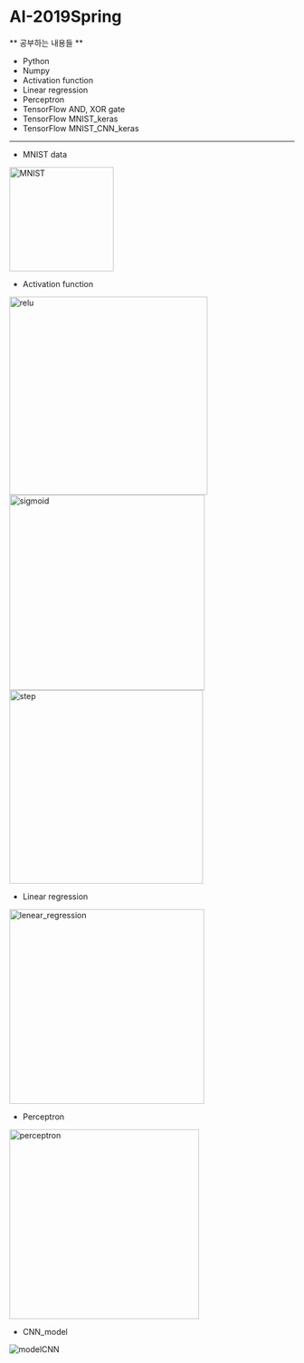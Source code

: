 # AI-2019Spring
** 공부하는 내용들 **
* Python
* Numpy
* Activation function
* Linear regression
* Perceptron
* TensorFlow AND, XOR gate 
* TensorFlow MNIST_keras
* TensorFlow MNIST_CNN_keras

-----------------------------------------
* MNIST data

<img width="184" alt="MNIST" src="https://user-images.githubusercontent.com/42993492/59143049-25c8e000-8a02-11e9-89c1-4a968d4e24e6.PNG">

* Activation function

<img width="350" alt="relu" src="https://user-images.githubusercontent.com/42993492/59143168-dd5df200-8a02-11e9-83b9-8e41c5fb53ee.PNG">
<img width="345" alt="sigmoid" src="https://user-images.githubusercontent.com/42993492/59143169-dd5df200-8a02-11e9-83f3-9afcd808f35a.PNG">
<img width="342" alt="step" src="https://user-images.githubusercontent.com/42993492/59143170-ddf68880-8a02-11e9-87bc-8be79188ecb4.PNG">

* Linear regression

<img width="344" alt="lenear_regression" src="https://user-images.githubusercontent.com/42993492/59143196-4c3b4b00-8a03-11e9-8a65-cab4d1e868ea.PNG">

* Perceptron

<img width="335" alt="perceptron" src="https://user-images.githubusercontent.com/42993492/59143241-bbb13a80-8a03-11e9-89e0-a3a32db8e4e8.PNG">

* CNN_model

![modelCNN](https://user-images.githubusercontent.com/42993492/59143216-7f7dda00-8a03-11e9-8b22-87dcf94c65dc.png)
